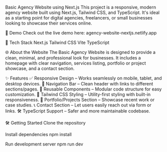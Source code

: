Basic Agency Website using Next.js
This project is a responsive, modern agency website built using Next.js, Tailwind CSS, and TypeScript. It's ideal as a starting point for digital agencies, freelancers, or small businesses looking to showcase their services online.

🚀 Demo
Check out the live demo here: agency-website-nextjs.netlify.app

🧰 Tech Stack
Next.js
Tailwind CSS
Vite
TypeScript

🌐 About the Website
The Basic Agency Website is designed to provide a clean, minimal, and professional look for businesses. It includes a homepage with clear navigation, services listing, portfolio or project showcase, and a contact section.

✨ Features
✅ Responsive Design – Works seamlessly on mobile, tablet, and desktop devices.
🔗 Navigation Bar – Clean header with links to different sections/pages.
🧩 Reusable Components – Modular code structure for easy customization.
🎨 Tailwind CSS Styling – Utility-first styling with built-in responsiveness.
💼 Portfolio/Projects Section – Showcase recent work or case studies.
📞 Contact Section – Let users easily reach out via form or links.
🛠️ TypeScript Support – Safer and more maintainable codebase.

🛠️ Getting Started
Clone the repository

Install dependencies
npm install

Run development server
npm run dev
